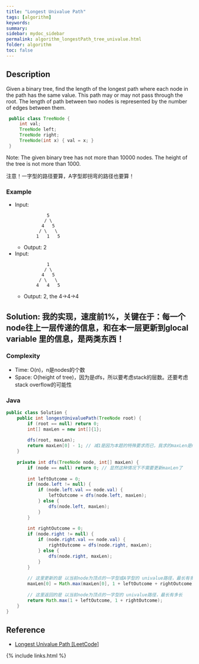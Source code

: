 ```yaml
---
title: "Longest Univalue Path"
tags: [algorithm]
keywords:
summary:
sidebar: mydoc_sidebar
permalink: algorithm_longestPath_tree_univalue.html
folder: algorithm
toc: false
---
```


## Description
Given a binary tree, find the length of the longest path where each node in the path has the same value. This path may or may not pass through the root.
The length of path between two nodes is represented by the number of edges between them.
```java
 public class TreeNode {
     int val;
     TreeNode left;
     TreeNode right;
     TreeNode(int x) { val = x; }
 }
```
Note: The given binary tree has not more than 10000 nodes. The height of the tree is not more than 1000.

注意！一字型的路径要算，A字型即拐弯的路径也要算！

### Example
* Input: 
  ```
              5
             / \
            4   5
           / \   \
          1   1   5
  ```
  * Output: 2
* Input: 
  ```
              1
             / \
            4   5
           / \   \
          4   4   5
  ```
  * Output: 2, the 4->4->4

## Solution: 我的实现，速度前1%，关键在于：每一个node往上一层传递的信息，和在本一层更新到glocal variable 里的信息，是两类东西！

### Complexity
* Time: O(n)，n是nodes的个数
* Space: O(height of tree)，因为是dfs，所以要考虑stack的层数。还要考虑stack overflow的可能性

### Java
```java
public class Solution {
    public int longestUnivaluePath(TreeNode root) {
        if (root == null) return 0;
        int[] maxLen = new int[]{1};
        
        dfs(root, maxLen);
        return maxLen[0] - 1; // 减1是因为本题的特殊要求而已，我求的maxLen是nodes的个数，题目要求的是edges的个数
    }
    
    private int dfs(TreeNode node, int[] maxLen) {
        if (node == null) return 0; // 显然这种情况下不需要更新maxLen了
        
        int leftOutcome = 0;
        if (node.left != null) {
            if (node.left.val == node.val) {
                leftOutcome = dfs(node.left, maxLen);
            } else {
                dfs(node.left, maxLen);
            }
        }
        
        int rightOutcome = 0;
        if (node.right != null) {
            if (node.right.val == node.val) {
                rightOutcome = dfs(node.right, maxLen);
            } else {
                dfs(node.right, maxLen);
            }
        }
        
        // 这里更新的是 以当前node为顶点的一字型或A字型的 univalue路径，最长有多长
        maxLen[0] = Math.max(maxLen[0], 1 + leftOutcome + rightOutcome);
        
        // 这里返回的是 以当前node为顶点的一字型的 univalue路径，最长有多长
        return Math.max(1 + leftOutcome, 1 + rightOutcome);
    }
}
```

## Reference
* [Longest Univalue Path [LeetCode]](https://leetcode.com/problems/longest-univalue-path/description/)

{% include links.html %}
